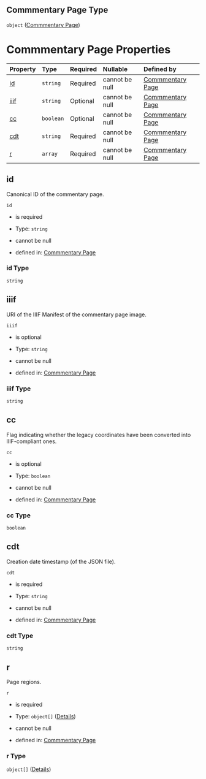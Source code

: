 ## Commmentary Page Type

`object` ([Commmentary Page](commentary.md))

# Commmentary Page Properties

| Property      | Type      | Required | Nullable       | Defined by                                                                                                                                        |
| :------------ | :-------- | :------- | :------------- | :------------------------------------------------------------------------------------------------------------------------------------------------ |
| [id](#id)     | `string`  | Required | cannot be null | [Commmentary Page](commentary-properties-id.md "https://impresso.github.io/impresso-schemas/json/commentary/page.schema.json#/properties/id")     |
| [iiif](#iiif) | `string`  | Optional | cannot be null | [Commmentary Page](commentary-properties-iiif.md "https://impresso.github.io/impresso-schemas/json/commentary/page.schema.json#/properties/iiif") |
| [cc](#cc)     | `boolean` | Optional | cannot be null | [Commmentary Page](commentary-properties-cc.md "https://impresso.github.io/impresso-schemas/json/commentary/page.schema.json#/properties/cc")     |
| [cdt](#cdt)   | `string`  | Required | cannot be null | [Commmentary Page](commentary-properties-cdt.md "https://impresso.github.io/impresso-schemas/json/commentary/page.schema.json#/properties/cdt")   |
| [r](#r)       | `array`   | Required | cannot be null | [Commmentary Page](commentary-properties-r.md "https://impresso.github.io/impresso-schemas/json/commentary/page.schema.json#/properties/r")       |

## id

Canonical ID of the commentary page.

`id`

*   is required

*   Type: `string`

*   cannot be null

*   defined in: [Commmentary Page](commentary-properties-id.md "https://impresso.github.io/impresso-schemas/json/commentary/page.schema.json#/properties/id")

### id Type

`string`

## iiif

URI of the IIIF Manifest of the commentary page image.

`iiif`

*   is optional

*   Type: `string`

*   cannot be null

*   defined in: [Commmentary Page](commentary-properties-iiif.md "https://impresso.github.io/impresso-schemas/json/commentary/page.schema.json#/properties/iiif")

### iiif Type

`string`

## cc

Flag indicating whether the legacy coordinates have been converted into IIIF-compliant ones.

`cc`

*   is optional

*   Type: `boolean`

*   cannot be null

*   defined in: [Commmentary Page](commentary-properties-cc.md "https://impresso.github.io/impresso-schemas/json/commentary/page.schema.json#/properties/cc")

### cc Type

`boolean`

## cdt

Creation date timestamp (of the JSON file).

`cdt`

*   is required

*   Type: `string`

*   cannot be null

*   defined in: [Commmentary Page](commentary-properties-cdt.md "https://impresso.github.io/impresso-schemas/json/commentary/page.schema.json#/properties/cdt")

### cdt Type

`string`

## r

Page regions.

`r`

*   is required

*   Type: `object[]` ([Details](commentary-properties-r-items.md))

*   cannot be null

*   defined in: [Commmentary Page](commentary-properties-r.md "https://impresso.github.io/impresso-schemas/json/commentary/page.schema.json#/properties/r")

### r Type

`object[]` ([Details](commentary-properties-r-items.md))
